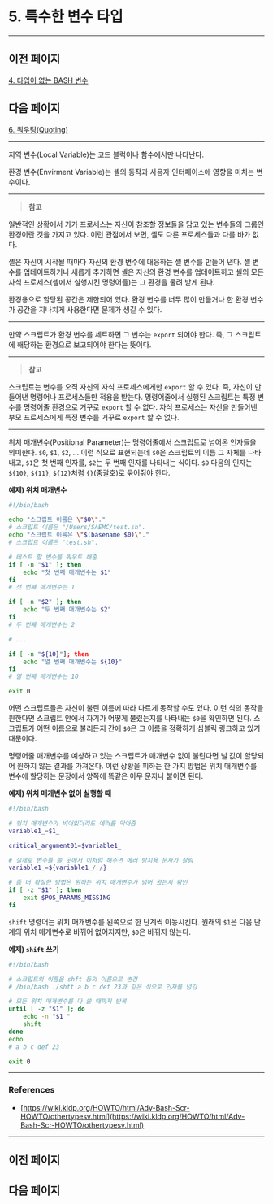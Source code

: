 # 5. 특수한 변수 타입

---

## 이전 페이지

[4. 타입이 없는 BASH 변수](4%20%E1%84%90%E1%85%A1%E1%84%8B%E1%85%B5%E1%86%B8%E1%84%8B%E1%85%B5%20%E1%84%8B%E1%85%A5%E1%86%B9%E1%84%82%E1%85%B3%E1%86%AB%20BASH%20%E1%84%87%E1%85%A7%E1%86%AB%E1%84%89%E1%85%AE%205d88b191d0164f988beb56e32a7fa7b4.md)

## 다음 페이지

[6. 쿼우팅(Quoting)](6%20%E1%84%8F%E1%85%AF%E1%84%8B%E1%85%AE%E1%84%90%E1%85%B5%E1%86%BC(Quoting)%20e44d760270c4449bbc0e48b7b7cc0d83.md)

---

지역 변수(Local Variable)는 코드 블럭이나 함수에서만 나타난다.

환경 변수(Envirment Variable)는 셸의 동작과 사용자 인터페이스에 영향을 미치는 변수이다.

---

> **참고**
> 

일반적인 상황에서 가가 프로세스는 자신이 참조할 정보들을 담고 있는 변수들의 그룹인 환경이란 것을 가지고 있다. 이런 관점에서 보면, 셸도 다른 프로세스들과 다를 바가 없다.

셸은 자신이 시작될 때마다 자신의 환경 변수에 대응하는 셸 변수를 만들어 낸다. 셸 변수를 업데이트하거나 새롭게 추가하면 셸은 자신의 환경 변수를 업데이트하고 셸의 모든 자식 프로세스(셸에서 실행시킨 명령어들)는 그 환경을 물려 받게 된다.

환경용으로 할당된 공간은 제한되어 있다. 환경 변수를 너무 많이 만들거나 한 환경 변수가 공간을 지나치게 사용한다면 문제가 생길 수 있다.

---

만약 스크립트가 환경 변수를 세트하면 그 변수는 `export` 되어야 한다. 즉, 그 스크립트에 해당하는 환경으로 보고되어야 한다는 뜻이다.

---

> **참고**
> 

스크립트는 변수를 오직 자신의 자식 프로세스에게만 `export` 할 수 있다. 즉, 자신이 만들어낸 명령어나 프로세스들만 적용을 받는다. 명령어줄에서 실행된 스크립트는 특정 변수를 명령어줄 환경으로 거꾸로 `export` 할 수 없다. 자식 프로세스는 자신을 만들어낸 부모 프로세스에게 특정 변수를 거꾸로 `export` 할 수 없다.

---

위치 매개변수(Positional Parameter)는 명령어줄에서 스크립트로 넘어온 인자들을 의미한다. `$0`, `$1`, `$2`, ... 이런 식으로 표현되는데 `$0`은 스크립트의 이름 그 자체를 나타내고, `$1`은 첫 번째 인자를, `$2`는 두 번째 인자를 나타내는 식이다. `$9` 다음의 인자는 `${10}`, `${11}`, `${12}`처럼 `{}`(중괄호)로 묶어줘야 한다.

**예제) 위치 매개변수**

```bash
#!/bin/bash

echo "스크립트 이름은 \"$0\"."
# 스크립트 이름은 "/Users/SAEMC/test.sh".
echo "스크립트 이름은 \"$(basename $0)\"."
# 스크립트 이름은 "test.sh".

# 테스트 할 변수를 쿼우트 해줌
if [ -n "$1" ]; then
    echo "첫 번째 매개변수는 $1"
fi
# 첫 번째 매개변수는 1

if [ -n "$2" ]; then
    echo "두 번째 매개변수는 $2"
fi
# 두 번째 매개변수는 2

# ...

if [ -n "${10}"]; then
    echo "열 번째 매개변수는 ${10}"
fi
# 열 번째 매개변수는 10

exit 0
```

어떤 스크립트들은 자신이 불린 이름에 따라 다르게 동작할 수도 있다. 이런 식의 동작을 원한다면 스크립트 안에서 자기가 어떻게 불렸는지를 나타내는 `$0`을 확인하면 된다. 스크립트가 어떤 이름으로 불리든지 간에 `$0`은 그 이름을 정확하게 심볼릭 링크하고 있기 때문이다.

명령어줄 매개변수를 예상하고 있는 스크립트가 매개변수 없이 불린다면 널 값이 할당되어 원하지 않는 결과를 가져온다. 이런 상황을 피하는 한 가지 방법은 위치 매개변수를 변수에 할당하는 문장에서 양쪽에 똑같은 아무 문자나 붙이면 된다.

**예제) 위치 매개변수 없이 실행할 때**

```bash
#!/bin/bash

# 위치 매개변수가 비어있더라도 에러를 막아줌
variable1_=$1_

critical_argument01=$variable1_

# 실제로 변수를 쓸 곳에서 이처럼 해주면 에러 방지용 문자가 잘림
variable1_=${variable1_/_/}

# 좀 더 확실한 방법은 원하는 위치 매개변수가 넘어 왔는지 확인
if [ -z "$1" ]; then
    exit $POS_PARAMS_MISSING
fi
```

`shift` 명령어는 위치 매개변수를 왼쪽으로 한 단계씩 이동시킨다. 원래의 `$1`은 다음 단계의 위치 매개변수로 바뀌어 없어지지만, `$0`은 바뀌지 않는다.

**예제) `shift` 쓰기**

```bash
#!/bin/bash

# 스크립트의 이름을 shft 등의 이름으로 변경
# /bin/bash ./shft a b c def 23과 같은 식으로 인자를 넘김

# 모든 위치 매개변수를 다 쓸 때까지 반복
until [ -z "$1" ]; do
    echo -n "$1 "
    shift
done
echo
# a b c def 23

exit 0
```

---

### References

- [https://wiki.kldp.org/HOWTO/html/Adv-Bash-Scr-HOWTO/othertypesv.html](https://wiki.kldp.org/HOWTO/html/Adv-Bash-Scr-HOWTO/othertypesv.html)

---

## 이전 페이지

## 다음 페이지